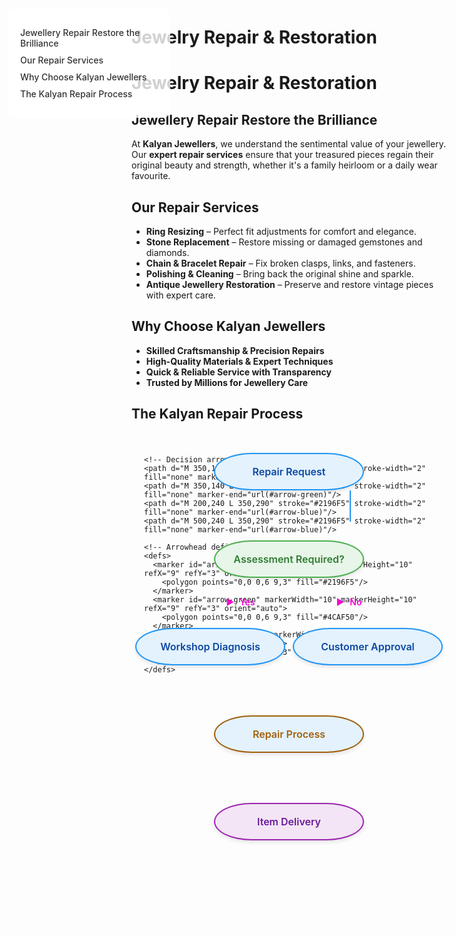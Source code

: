 <style>
/* Light Theme */
[data-md-color-scheme="default"] h1, 
[data-md-color-scheme="default"] h2, 
[data-md-color-scheme="default"] h3, 
[data-md-color-scheme="default"] h4, 
[data-md-color-scheme="default"] h5, 
[data-md-color-scheme="default"] h6 {
    color: purple !important;
}

/* Dark Theme */
[data-md-color-scheme="slate"] h1, 
[data-md-color-scheme="slate"] h2, 
[data-md-color-scheme="slate"] h3, 
[data-md-color-scheme="slate"] h4, 
[data-md-color-scheme="slate"] h5, 
[data-md-color-scheme="slate"] h6 {
    color: yellow !important;
}
</style>

# Jewelry Repair & Restoration


<style>
.sidebar {
  position: fixed;
  top: 60px;
  left: 30px;
  width: 220px;
  background-color: rgba(255, 255, 255, 0.8);
  padding: 20px;
  border-radius: 12px;
  
  z-index: 900;
}
.sidebar a {
  display: block;
  margin: 10px 0;
  color: #333;
  text-decoration: none;
  font-weight: 500;
}
.sidebar a:hover {
  color: var(--md-accent-fg-color);
}
.content {
  margin-left: 250px;
}
</style>

<div class="sidebar">
  <a href="#jewellery-repair-restore-the-brilliance">Jewellery Repair Restore the Brilliance</a>
  <a href="#our-repair-services">Our Repair Services</a>
  <a href="#why-choose-kalyan-jewellers">Why Choose Kalyan Jewellers</a>
  <a href="#the-kalyan-repair-process">The Kalyan Repair Process</a>
</div>

# **Jewelry Repair & Restoration**

## **Jewellery Repair Restore the Brilliance**  

At **Kalyan Jewellers**, we understand the sentimental value of your jewellery. Our **expert repair services** ensure that your treasured pieces regain their original beauty and strength, whether it's a family heirloom or a daily wear favourite.  

## **Our Repair Services**  

- **Ring Resizing** – Perfect fit adjustments for comfort and elegance.  
- **Stone Replacement** – Restore missing or damaged gemstones and diamonds.  
- **Chain & Bracelet Repair** – Fix broken clasps, links, and fasteners.  
- **Polishing & Cleaning** – Bring back the original shine and sparkle.  
- **Antique Jewellery Restoration** – Preserve and restore vintage pieces with expert care.  

## **Why Choose Kalyan Jewellers**  

- **Skilled Craftsmanship & Precision Repairs**  
- **High-Quality Materials & Expert Techniques**  
- **Quick & Reliable Service with Transparency**  
- **Trusted by Millions for Jewellery Care**  



## **The Kalyan Repair Process**

<div style="max-width: 700px; margin: 20px auto; position: relative; height: 750px; background: rgba(255,255,255,0.1); backdrop-filter: blur(5px); border-radius: 8px; padding: 20px;">

  <!-- SVG Arrows for All Connections -->
  <svg width="100%" height="100%" style="position: absolute; top: 0; left: 0; z-index: 0;">
    <!-- Main vertical arrows -->
    <path d="M 350,90 L 350,140" stroke="#2196F5" stroke-width="2" fill="none" marker-end="url(#arrow-blue)"/>
    <path d="M 350,190 L 350,240" stroke="#2196F5" stroke-width="2" fill="none" marker-end="url(#arrow-blue)"/>
    <path d="M 350,340 L 350,390" stroke="#2196F5" stroke-width="2" fill="none" marker-end="url(#arrow-blue)"/>
    <path d="M 350,440 L 350,490" stroke="#9C27B0" stroke-width="2" fill="none" marker-end="url(#arrow-purple)"/>
    
    <!-- Decision arrows -->
    <path d="M 350,140 L 200,190" stroke="#4CAF50" stroke-width="2" fill="none" marker-end="url(#arrow-green)"/>
    <path d="M 350,140 L 500,190" stroke="#4CAF50" stroke-width="2" fill="none" marker-end="url(#arrow-green)"/>
    <path d="M 200,240 L 350,290" stroke="#2196F5" stroke-width="2" fill="none" marker-end="url(#arrow-blue)"/>
    <path d="M 500,240 L 350,290" stroke="#2196F5" stroke-width="2" fill="none" marker-end="url(#arrow-blue)"/>
    
    <!-- Arrowhead definitions -->
    <defs>
      <marker id="arrow-blue" markerWidth="10" markerHeight="10" refX="9" refY="3" orient="auto">
        <polygon points="0,0 0,6 9,3" fill="#2196F5"/>
      </marker>
      <marker id="arrow-green" markerWidth="10" markerHeight="10" refX="9" refY="3" orient="auto">
        <polygon points="0,0 0,6 9,3" fill="#4CAF50"/>
      </marker>
      <marker id="arrow-purple" markerWidth="10" markerHeight="10" refX="9" refY="3" orient="auto">
        <polygon points="0,0 0,6 9,3" fill="#9C27B0"/>
      </marker>
    </defs>
  </svg>

  <!-- All Process Nodes with Oval Shapes -->
  <div style="position: absolute; top: 30px; left: 50%; transform: translateX(-50%); width: 200px; padding: 18px; background: #E3F2FD; border-radius: 100px/50px; border: 2px solid #2196F5; text-align: center; box-shadow: 0 3px 6px rgba(0,0,0,0.1);">
    <div style="font-size: 16px; font-weight: 600; color: #0D47A1;">Repair Request</div>
  </div>

  <div style="position: absolute; top: 170px; left: 50%; transform: translateX(-50%); width: 200px; padding: 18px; background: #E8F5E9; border-radius: 100px/50px; border: 2px solid #4CAF50; text-align: center; box-shadow: 0 3px 6px rgba(0,0,0,0.1);">
    <div style="font-size: 16px; font-weight: 600; color: #2E7D32;">Assessment Required?</div>
  </div>

  <div style="position: absolute; top: 310px; left: 25%; transform: translateX(-50%); width: 200px; padding: 18px; background: #E3F2FD; border-radius: 100px/50px; border: 2px solid #2196F5; text-align: center; box-shadow: 0 3px 6px rgba(0,0,0,0.1);">
    <div style="font-size: 16px; font-weight: 600; color: #0D47A1;">Workshop Diagnosis</div>
  </div>

  <div style="position: absolute; top: 310px; left: 75%; transform: translateX(-50%); width: 200px; padding: 18px; background: #E3F2FD; border-radius: 100px/50px; border: 2px solid #2196F5; text-align: center; box-shadow: 0 3px 6px rgba(0,0,0,0.1);">
    <div style="font-size: 16px; font-weight: 600; color: #0D47A1;">Customer Approval</div>
  </div>

  <div style="position: absolute; top: 450px; left: 50%; transform: translateX(-50%); width: 200px; padding: 18px; background: #E3F2FD; border-radius: 100px/50px; border: 2px solid rgb(161, 97, 13); text-align: center; box-shadow: 0 3px 6px rgba(0,0,0,0.1);">
    <div style="font-size: 16px; font-weight: 600; color:rgb(161, 97, 13);">Repair Process</div>
  </div>

  <div style="position: absolute; top: 590px; left: 50%; transform: translateX(-50%); width: 200px; padding: 18px; background: #F3E5F5; border-radius: 100px/50px; border: 2px solid #9C27B0; text-align: center; box-shadow: 0 3px 6px rgba(0,0,0,0.1);">
    <div style="font-size: 16px; font-weight: 600; color: #6A1B9A;">Item Delivery</div>
  </div>

  <!-- Decision Labels with Arrows -->
  <div style="position: absolute; top: 260px; left: 30%; color:rgb(241, 10, 207); font-weight: 600; font-size: 14px;">
    <span style="margin-right: 5px;">▶</span> Yes
  </div>
  <div style="position: absolute; top: 260px; left: 65%; color:rgb(241, 10, 207); font-weight: 600; font-size: 14px;">
    <span style="margin-right: 5px;">▶</span> No
  </div>
</div>

<style>
/* Slide and highlight heading on hover */
h1:hover,
h2:hover,
h3:hover,
h4:hover,
h5:hover,
h6:hover {
  transform: translateX(4px); /* Slide effect */
  color: var(--md-accent-fg-color); /* Uses your theme's accent */
  text-shadow: 0 0 4px rgba(0, 0, 0, 0.2); /* Soft highlight */
  background: linear-gradient(to right, rgba(255,255,255,0.05), rgba(255,255,255,0)); /* Subtle glow */
  transition: all 0.3s ease-in-out;
  cursor: pointer;
  padding-inline: 4px;
  border-radius: 4px;
}
</style>